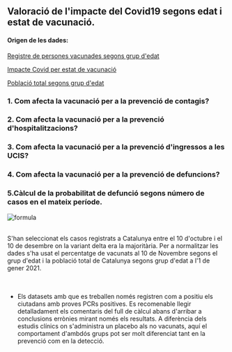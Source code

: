 ## Valoració de l'impacte del Covid19 segons edat i estat de vacunació.

#### Origen de les dades:
[Registre de persones vacunades segons grup d'edat](https://analisi.transparenciacatalunya.cat/Salut/Vacunaci-per-al-COVID-19-dosis-administrades-per-r/tp23-dey4/data)

[Impacte Covid per estat de vacunació](https://analisi.transparenciacatalunya.cat/Salut/Impacte-del-COVID-19-per-estat-de-vacunaci-/6izj-g3sb)

[Població total segons grup d'edat](https://www.idescat.cat/pub/?id=aec&n=253)


### 1. Com afecta la vacunació per a la prevenció de contagis?
### 2. Com afecta la vacunació per a la prevenció d'hospitalitzacions?
### 3. Com afecta la vacunació per a la prevenció d'ingressos a les UCIS?
### 4. Com afecta la vacunació per a la prevenció de defuncions?
### 5.Càlcul de la probabilitat de defunció segons número de casos en el mateix període.

![formula](./img/evenness.PNG)

<br>
S'han seleccionat els casos registrats a Catalunya entre el 10 d'octubre i el 10 de desembre on la variant delta era la majoritària. Per a normalitzar les dades s'ha usat el percentatge de vacunats al 10 de Novembre segons el grup d'edat i la població total de Catalunya segons grup d'edat a l'1 de gener 2021.
<br><br><br>

* Els datasets amb que es treballen només registren com a positiu els ciutadans amb proves PCRs positives. Es recomenable llegir detalladament els comentaris del full de càlcul abans d'arribar a conclusions errònies mirant només els resultats. A diferència dels estudis clínics on s'administra un placebo als no vacunats, aquí el comportament d'ambdós grups pot ser molt diferenciat tant en la prevenció com en la detecció. 